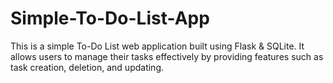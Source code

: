 # Simple-To-Do-List-App
This is a simple To-Do List web application built using Flask &amp; SQLite. It allows users to manage their tasks effectively by providing features such as task creation, deletion, and updating.
